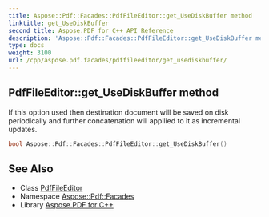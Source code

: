 ```yaml
---
title: Aspose::Pdf::Facades::PdfFileEditor::get_UseDiskBuffer method
linktitle: get_UseDiskBuffer
second_title: Aspose.PDF for C++ API Reference
description: 'Aspose::Pdf::Facades::PdfFileEditor::get_UseDiskBuffer method. If this option used then destination document will be saved on disk periodically and further concatenation will appllied to it as incremental updates in C++.'
type: docs
weight: 3100
url: /cpp/aspose.pdf.facades/pdffileeditor/get_usediskbuffer/
---
```

## PdfFileEditor::get_UseDiskBuffer method


If this option used then destination document will be saved on disk periodically and further concatenation will appllied to it as incremental updates.

```cpp
bool Aspose::Pdf::Facades::PdfFileEditor::get_UseDiskBuffer()
```

## See Also

* Class [PdfFileEditor](../)
* Namespace [Aspose::Pdf::Facades](../../)
* Library [Aspose.PDF for C++](../../../)
